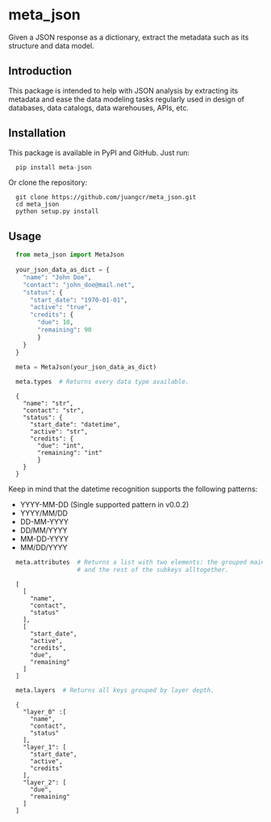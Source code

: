 # meta_json

Given a JSON response as a dictionary, extract the metadata such as its structure and data model. 


## Introduction

This package is intended to help with JSON analysis by extracting its metadata and ease the data modeling tasks regularly used in design of databases, data catalogs, data warehouses, APIs, etc. 


## Installation

This package is available in PyPI and GitHub. Just run:

```python
  pip install meta-json
```

Or clone the repository:

```console
  git clone https://github.com/juangcr/meta_json.git 
  cd meta_json
  python setup.py install
```

## Usage

```python
  from meta_json import MetaJson
  
  your_json_data_as_dict = {
    "name": "John Doe",
    "contact": "john_doe@mail.net",
    "status": {
      "start_date": "1970-01-01",
      "active": "true",
      "credits": {
        "due": 10,
        "remaining": 90
        }
    }
  }

  meta = MetaJson(your_json_data_as_dict)
  
  meta.types  # Returns every data type available.
```

```console
  {
    "name": "str",
    "contact": "str", 
    "status": {
      "start_date": "datetime",
      "active": "str",
      "credits": {
        "due": "int",
        "remaining": "int"
        }
    }
  }
```

Keep in mind that the datetime recognition supports the following patterns:

- YYYY-MM-DD (Single supported pattern in v0.0.2)
- YYYY/MM/DD
- DD-MM-YYYY
- DD/MM/YYYY
- MM-DD-YYYY
- MM/DD/YYYY

```python
  meta.attributes  # Returns a list with two elements: the grouped main keys
                   # and the rest of the subkeys alltogether.
```

```console
  [
    [
      "name",
      "contact",
      "status"
    ],
    [
      "start_date",
      "active",
      "credits",
      "due",
      "remaining"
    ]
  ]
```

```python
  meta.layers  # Returns all keys grouped by layer depth.
```

```console
  {
    "layer_0" :[
      "name",
      "contact",
      "status"
    ],
    "layer_1": [
      "start_date",
      "active",
      "credits"
    ],
    "layer_2": [
      "due",
      "remaining"
    ]
  ]
```

